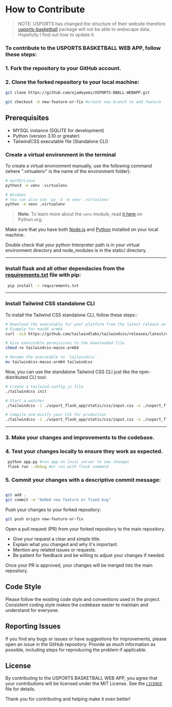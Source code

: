 
# How to Contribute

 > NOTE: USPORTS has changed the structure of their website therefore  [usports-basketball](https://github.com/ojadeyemi/usports-basketball "Python package for current usports basketball stats") package will not be able to webscape data. Hopefully I find out how to update it. 

### To contribute to the USPORTS BASKETBALL WEB APP, follow these steps:

### 1. Fork the repository to your GitHub account.

### 2. Clone the forked repository to your local machine:

```bash
git clone https://github.com/ojadeyemi/USPORTS-BBALL-WEBAPP.git

git checkout -b new-feature-or-fix #create new branch to add feature
```
## Prerequisites
- MYSQL instance (SQLITE for development)
- Python (version 3.10 or greater)
- TailwindCSS executable file (Standalone CLI)


### Create a virtual environment in the terminal

To create a virtual environment manually, use the following command (where ".virtualenv" is the name of the environment folder):

```bash
# macOS/Linux
python3 -m venv .virtualenv

# Windows
# You can also use `py -3 -m venv .virtualenv`
python -m venv .virtualenv
```
>**Note**: To learn more about the `venv` module, read [it here](https://docs.python.org/3/library/venv.html) on Python.org.

Make sure that you have both [Node.js](https://nodejs.org/en) and [Python](https://www.python.org/) installed on your local machine.

Double check that your python Interpreter path is in your virtual environment directory and node_modules is in the static/ directory.

---
### Install flask and all other dependacies from the [requirements.txt](requirements.txt) file with pip:

```bash
 pip install -r requirements.txt
```
---
### Install Tailwind CSS standalone CLI
To install the Tailwind CSS standalone CLI, follow these steps::
```bash
# Download the executable for your platform from the latest release on GitHub
# Example for macOS arm64
curl -sLO https://github.com/tailwindlabs/tailwindcss/releases/latest/download/tailwindcss-macos-arm64

# Give executable permissions to the downloaded file
chmod +x tailwindcss-macos-arm64

# Rename the executable to `tailwindcss`
mv tailwindcss-macos-arm64 tailwindcss
```
Now, you can use the standalone Tailwind CSS CLI just like the npm-distributed CLI tool:
```bash
# Create a tailwind.config.js file
./tailwindcss init

# Start a watcher
./tailwindcss -i ./usport_flask_app/static/css/input.css -o ./usport_flask_app/static/css/output.css --watch

# Compile and minify your CSS for production
./tailwindcss -i ./usport_flask_app/static/css/input.css -o ./usport_flask_app/static/css/output.css --minify
```
---

### 3. Make your changes and improvements to the codebase.

### 4. Test your changes locally to ensure they work as expected.

```bash
 python app.py #run app on local server to see changes
 flask run --debug #or run with flask command
```

### 5.  Commit your changes with a descriptive commit message:


```bash

git add .
git commit -m "Added new feature or fixed bug"
```

Push your changes to your forked repository:

```bash
git push origin new-feature-or-fix
```
Open a pull request (PR) from your forked repository to the main repository.

- Give your request a clear and simple title.
- Explain what you changed and why it's important.
- Mention any related issues or requests.
- Be patient for feedback and be willing to adjust your changes if needed.

Once your PR is approved, your changes will be merged into the main repository.

## Code Style
Please follow the existing code style and conventions used in the project. Consistent coding style makes the codebase easier to maintain and understand for everyone.

## Reporting Issues
If you find any bugs or issues or have suggestions for improvements, please open an issue in the GitHub repository. Provide as much information as possible, including steps for reproducing the problem if applicable.

## License
By contributing to the USPORTS BASKETBALL WEB APP, you agree that your contributions will be licensed under the MIT License. See the [`LICENSE`](LICENSE) file for details.

Thank you for contributing and helping make it even better!
